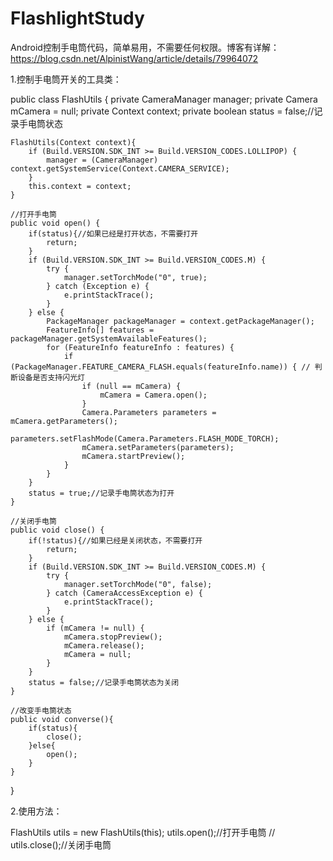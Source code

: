 # FlashlightStudy
Android控制手电筒代码，简单易用，不需要任何权限。博客有详解：https://blog.csdn.net/AlpinistWang/article/details/79964072

1.控制手电筒开关的工具类：

public class FlashUtils {
    private CameraManager manager;
    private Camera mCamera = null;
    private Context context;
    private boolean status = false;//记录手电筒状态

    FlashUtils(Context context){
        if (Build.VERSION.SDK_INT >= Build.VERSION_CODES.LOLLIPOP) {
            manager = (CameraManager) context.getSystemService(Context.CAMERA_SERVICE);
        }
        this.context = context;
    }

    //打开手电筒
    public void open() {
        if(status){//如果已经是打开状态，不需要打开
            return;
        }
        if (Build.VERSION.SDK_INT >= Build.VERSION_CODES.M) {
            try {
                manager.setTorchMode("0", true);
            } catch (Exception e) {
                e.printStackTrace();
            }
        } else {
            PackageManager packageManager = context.getPackageManager();
            FeatureInfo[] features = packageManager.getSystemAvailableFeatures();
            for (FeatureInfo featureInfo : features) {
                if (PackageManager.FEATURE_CAMERA_FLASH.equals(featureInfo.name)) { // 判断设备是否支持闪光灯
                    if (null == mCamera) {
                        mCamera = Camera.open();
                    }
                    Camera.Parameters parameters = mCamera.getParameters();
                    parameters.setFlashMode(Camera.Parameters.FLASH_MODE_TORCH);
                    mCamera.setParameters(parameters);
                    mCamera.startPreview();
                }
            }
        }
        status = true;//记录手电筒状态为打开
    }

    //关闭手电筒
    public void close() {
        if(!status){//如果已经是关闭状态，不需要打开
            return;
        }
        if (Build.VERSION.SDK_INT >= Build.VERSION_CODES.M) {
            try {
                manager.setTorchMode("0", false);
            } catch (CameraAccessException e) {
                e.printStackTrace();
            }
        } else {
            if (mCamera != null) {
                mCamera.stopPreview();
                mCamera.release();
                mCamera = null;
            }
        }
        status = false;//记录手电筒状态为关闭
    }

    //改变手电筒状态
    public void converse(){
        if(status){
            close();
        }else{
            open();
        }
    }
}


2.使用方法：

FlashUtils utils = new FlashUtils(this);
        utils.open();//打开手电筒
//        utils.close();//关闭手电筒
